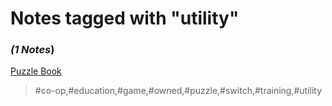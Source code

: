 # Notes tagged with "utility"

### _(1 Notes_)

[Puzzle Book](./../Puzzle%20Book.html)
> #co-op,#education,#game,#owned,#puzzle,#switch,#training,#utility


